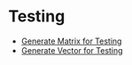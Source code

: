 # Testing

* [Generate Matrix for Testing](resources/testmatrix.md)
* [Generate Vector for Testing](resources/testvector.md)
